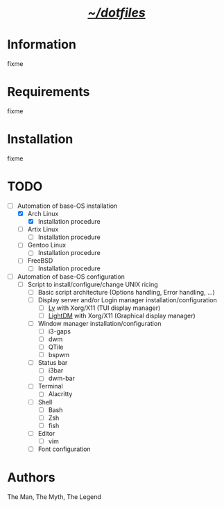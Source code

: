 <h1 align="center"><i><u>~/dotfiles</u></i></h1>

# Information

fixme

# Requirements

fixme

# Installation

fixme

# TODO

- [ ] Automation of base-OS installation
  - [x] Arch Linux
    - [x] Installation procedure
  - [ ] Artix Linux
    - [ ] Installation procedure
  - [ ] Gentoo Linux
    - [ ] Installation procedure
  - [ ] FreeBSD
    - [ ] Installation procedure
- [ ] Automation of base-OS configuration
  - [ ] Script to install/configure/change UNIX ricing
    - [ ] Basic script architecture (Options handling, Error handling, ...)
    - [ ] Display server and/or Login manager installation/configuration
      - [ ] [Ly](https://github.com/fairyglade/ly) with Xorg/X11 (TUI display manager)
      - [ ] [LightDM](https://github.com/canonical/lightdm) with Xorg/X11 (Graphical display manager)
    - [ ] Window manager installation/configuration
      - [ ] i3-gaps
      - [ ] dwm
      - [ ] QTile
      - [ ] bspwm
    - [ ] Status bar
      - [ ] i3bar
      - [ ] dwm-bar
    - [ ] Terminal
      - [ ] Alacritty
    - [ ] Shell
      - [ ] Bash
      - [ ] Zsh
      - [ ] fish
    - [ ] Editor
      - [ ] vim
    - [ ] Font configuration

# Authors

The Man, The Myth, The Legend
